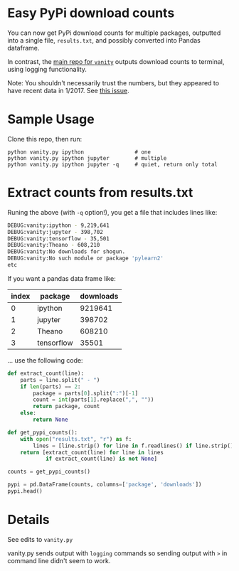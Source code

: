 # Easy PyPi download counts

You can now get PyPi download counts for multiple packages, outputted into a
single file, `results.txt`, and possibly converted into Pandas dataframe.

In contrast,
the [main repo for `vanity`](https://github.com/aclark4life/vanity) outputs
download counts to terminal, using logging functionality.

Note: You shouldn't necessarily trust the numbers, but they appeared to have
recent data in 1/2017.
See [this issue](https://github.com/aclark4life/vanity/issues/22).

# Sample Usage

Clone this repo, then run:

	python vanity.py ipython				# one
	python vanity.py ipython jupyter		# multiple
	python vanity.py ipython jupyter -q		# quiet, return only total


# Extract counts from results.txt

Runing the above (with `-q` option!), you get a file that includes lines like:

```bash
DEBUG:vanity:ipython - 9,219,641
DEBUG:vanity:jupyter - 398,702
DEBUG:vanity:tensorflow - 35,501
DEBUG:vanity:Theano - 608,210
DEBUG:vanity:No downloads for shogun.
DEBUG:vanity:No such module or package 'pylearn2'
etc
```

If you want a pandas data frame like:

| index   | package    | downloads |
|---------|------------|---------|
| 0       | ipython    | 9219641 |
| 1       | jupyter    | 398702  |
| 2       | Theano     | 608210  |
| 3       | tensorflow | 35501   |



... use the following code:


```python
def extract_count(line):
    parts = line.split(" - ")
    if len(parts) == 2:
        package = parts[0].split(":")[-1]
        count = int(parts[1].replace(",", ""))
        return package, count
    else:
        return None

def get_pypi_counts():
    with open("results.txt", "r") as f:
        lines = [line.strip() for line in f.readlines() if line.strip()]
    return [extract_count(line) for line in lines
            if extract_count(line) is not None]

counts = get_pypi_counts()

pypi = pd.DataFrame(counts, columns=['package', 'downloads'])
pypi.head()
```


# Details

See edits to `vanity.py`

vanity.py sends output with `logging` commands so sending output with `>` in
command line didn't seem to work.
